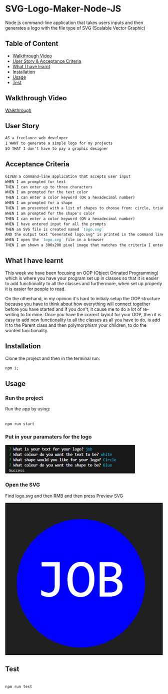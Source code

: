 # SVG-Logo-Maker-Node-JS

Node js command-line application that takes users inputs and then generates a logo with the file type of SVG (Scalable Vector Graphic)

## Table of Content

- [Walkthrough Video](#walkthrough-video)
- [User Story & Acceptance Criteria](#user-story)
- [What I have learnt](#what-i-have-learnt)
- [Installation](#installation)
- [Usage](#usage)
- [Test](#test)

## Walkthrough Video

[Walkthrough](youtube.com)

## User Story

```md
AS a freelance web developer
I WANT to generate a simple logo for my projects
SO THAT I don't have to pay a graphic designer
```

## Acceptance Criteria

```md
GIVEN a command-line application that accepts user input
WHEN I am prompted for text
THEN I can enter up to three characters
WHEN I am prompted for the text color
THEN I can enter a color keyword (OR a hexadecimal number)
WHEN I am prompted for a shape
THEN I am presented with a list of shapes to choose from: circle, triangle, and square
WHEN I am prompted for the shape's color
THEN I can enter a color keyword (OR a hexadecimal number)
WHEN I have entered input for all the prompts
THEN an SVG file is created named `logo.svg`
AND the output text "Generated logo.svg" is printed in the command line
WHEN I open the `logo.svg` file in a browser
THEN I am shown a 300x200 pixel image that matches the criteria I entered
```

## What I have learnt

This week we have been focusing on OOP (Object Orinated Programming) which is where you have your program set up in classes so that it is easier to add functionality to all the classes and furthermore, when set up properly it is easier for people to read.

On the otherhand, in my opinion it's hard to initialy setup the OOP structure because you have to think about how everything will connect together before you have started and if you don't, it cause me to do a lot of re-writing to fix mine. Once you have the correct layout for your OOP, then it is easy to add new functionality to all the classes as all you have to do, is add it to the Parent class and then polymorphism your children, to do the wanted functionality.

## Installation

Clone the project and then in the terminal run:

```bash
npm i;
```

## Usage

### Run the project

Run the app by using:

```bash

npm run start

```

### Put in your paramaters for the logo

![Inputting wanted Logo](./READMEImages/InquirerInputs.png)

### Open the SVG

Find logo.svg and then RMB and then press Preview SVG

![SVG](./READMEImages/SVG.png)

## Test

```bash

npm run test

```
